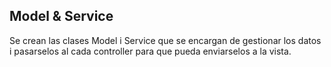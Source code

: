 
## Model & Service

Se crean las clases Model i Service que se encargan de gestionar los datos i pasarselos al cada controller para que pueda enviarselos a la vista.

